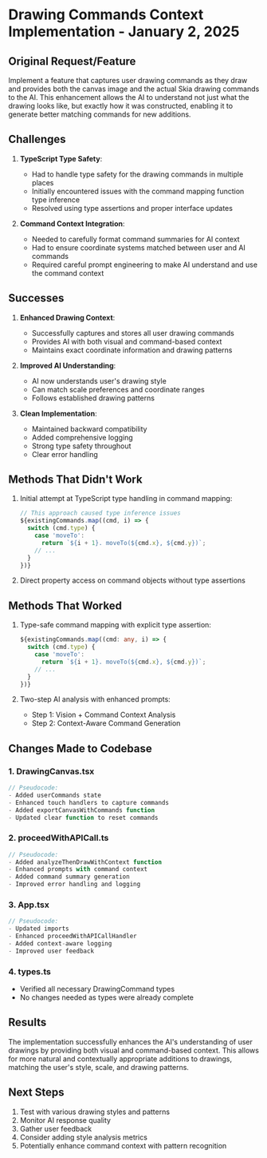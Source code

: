 # Drawing Commands Context Implementation - January 2, 2025

## Original Request/Feature
Implement a feature that captures user drawing commands as they draw and provides both the canvas image and the actual Skia drawing commands to the AI. This enhancement allows the AI to understand not just what the drawing looks like, but exactly how it was constructed, enabling it to generate better matching commands for new additions.

## Challenges
1. **TypeScript Type Safety**: 
   - Had to handle type safety for the drawing commands in multiple places
   - Initially encountered issues with the command mapping function type inference
   - Resolved using type assertions and proper interface updates

2. **Command Context Integration**:
   - Needed to carefully format command summaries for AI context
   - Had to ensure coordinate systems matched between user and AI commands
   - Required careful prompt engineering to make AI understand and use the command context

## Successes
1. **Enhanced Drawing Context**:
   - Successfully captures and stores all user drawing commands
   - Provides AI with both visual and command-based context
   - Maintains exact coordinate information and drawing patterns

2. **Improved AI Understanding**:
   - AI now understands user's drawing style
   - Can match scale preferences and coordinate ranges
   - Follows established drawing patterns

3. **Clean Implementation**:
   - Maintained backward compatibility
   - Added comprehensive logging
   - Strong type safety throughout
   - Clear error handling

## Methods That Didn't Work
1. Initial attempt at TypeScript type handling in command mapping:
   ```typescript
   // This approach caused type inference issues
   ${existingCommands.map((cmd, i) => {
     switch (cmd.type) {
       case 'moveTo':
         return `${i + 1}. moveTo(${cmd.x}, ${cmd.y})`;
       // ...
     }
   })}
   ```

2. Direct property access on command objects without type assertions

## Methods That Worked
1. Type-safe command mapping with explicit type assertion:
   ```typescript
   ${existingCommands.map((cmd: any, i) => {
     switch (cmd.type) {
       case 'moveTo':
         return `${i + 1}. moveTo(${cmd.x}, ${cmd.y})`;
       // ...
     }
   })}
   ```

2. Two-step AI analysis with enhanced prompts:
   - Step 1: Vision + Command Context Analysis
   - Step 2: Context-Aware Command Generation

## Changes Made to Codebase

### 1. DrawingCanvas.tsx
```typescript
// Pseudocode:
- Added userCommands state
- Enhanced touch handlers to capture commands
- Added exportCanvasWithCommands function
- Updated clear function to reset commands
```

### 2. proceedWithAPICall.ts
```typescript
// Pseudocode:
- Added analyzeThenDrawWithContext function
- Enhanced prompts with command context
- Added command summary generation
- Improved error handling and logging
```

### 3. App.tsx
```typescript
// Pseudocode:
- Updated imports
- Enhanced proceedWithAPICallHandler
- Added context-aware logging
- Improved user feedback
```

### 4. types.ts
- Verified all necessary DrawingCommand types
- No changes needed as types were already complete

## Results
The implementation successfully enhances the AI's understanding of user drawings by providing both visual and command-based context. This allows for more natural and contextually appropriate additions to drawings, matching the user's style, scale, and drawing patterns.

## Next Steps
1. Test with various drawing styles and patterns
2. Monitor AI response quality
3. Gather user feedback
4. Consider adding style analysis metrics
5. Potentially enhance command context with pattern recognition 